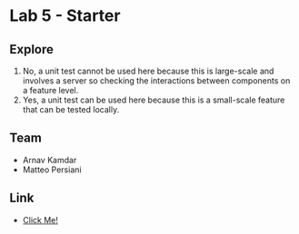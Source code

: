 # Lab 5 - Starter

## Explore
1. No, a unit test cannot be used here because this is large-scale and involves a server so checking the interactions between components on a feature level.
2. Yes, a unit test can be used here because this is a small-scale feature that can be tested locally.

## Team
- Arnav Kamdar
- Matteo Persiani

## Link
- [Click Me!](https://arnavkamdar.github.io/Lab5_Starter/expose.html)
